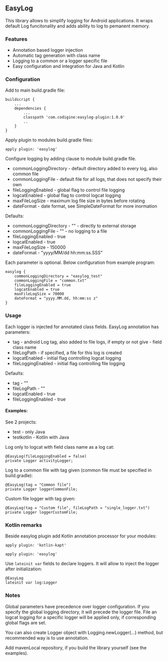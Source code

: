 ## EasyLog ##

This library allows to simplify logging for Android applications. It wraps default Log funcitonality and adds ability to log to pemanent memory.

### Features ### 
* Annotation based logger injection
* Automatic tag generation with class name
* Logging to a common or a logger specific file
* Easy configuration and integration for Java and Kotlin

### Configuration ###

Add to main build.gradle file:
```
buildscript {
    ...
    dependencies {
        ...
        classpath 'com.codigine:easylog-plugin:1.0.0'
        ..
    }
}
```

Apply plugin to modules build.gradle files:

```
apply plugin: 'easylog'
```

Configure logging by adding clause to module build.gradle file.

* commonLoggingDirectory - default directory added to every log, also common file
* commonLoggingFile - default file for all logs, that does not specify their own
* fileLoggingEnabled - global flag to control file logging
* logcatEnabled - global flag to control logcat logging
* maxFileLogSize - maximum log file size in bytes before rotating
* dateFormat - date format, see SimpleDateFormat for more inormation

Defaults:


* commonLoggingDirectory - "" - directly to external storage
* commonLoggingFile - "" - no logging to a file
* fileLoggingEnabled - true
* logcatEnabled - true
* maxFileLogSize - 150000
* dateFormat - "yyyy/MM/dd hh:mm:ss.SSS"

Each parameter is optional. Below configuration from example program:
```
easylog {
    commonLoggingDirectory = "easylog_test"
    commonLoggingFile = "common.txt"
    fileLoggingEnabled = true
    logcatEnabled = true
    maxFileLogSize = 70000
    dateFormat = "yyyy.MM.dd, hh:mm:ss z"
}

```

### Usage ###

Each logger is injected for annotated class fields. EasyLog annotation has parameters:

* tag - android Log tag, also added to file logs, if empty or not give - field class name
* fileLogPath - if specified, a file for this log is created
* logcatEnabled - initial flag controlling logcat logging
* fileLoggingEnabled - initial flag controlling file logging

Defaults:

* tag - ""
* fileLogPath - ""
* logcatEnabled - true
* fileLoggingEnabled - true

#### Examples: ####

See 2 projects:
* test - only Java
* testkotlin - Kotlin with Java

Log only to logcat with field class name as a log cat:
```
@EasyLog(fileLoggingEnabled = false)
private Logger activityLogger;
```
Log to a common file with tag given (common file must be specified in build.gradle):
```
@EasyLog(tag = "Common file")
private Logger loggerCommonFile;
```
Custom file logger with tag given:
```
@EasyLog(tag = "Custom file", fileLogPath = "single_logger.txt")
private Logger loggerCustomFile;
```

### Kotlin remarks ###

Beside easylog plugin add Kotlin annotation processor for your modules:

```
apply plugin: 'kotlin-kapt'

apply plugin: 'easylog'
```

Use ```lateinit var``` fields to declare loggers. It will allow to inject the logger after initialization:
```
@EasyLog
lateinit var log:Logger
```

### Notes ###
Global parameters have precedence over logger configuration. If you specify the global logging directory,
it will precede the logger file. File an logcat logging for a specific logger will be applied only, if
corresponding global flags are set.

You can also create Logger object with Logging.newLogger(...) method, but
recommended way is to use annotation.

Add mavenLocal repository, if you build the library yourself (see the examples).